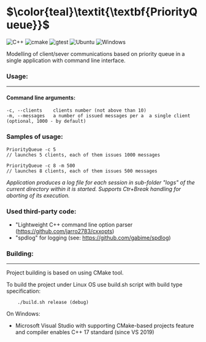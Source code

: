 # $\color{teal}\textit{\textbf{PriorityQueue}}$

![C++](https://img.shields.io/badge/C++-17-purple?logo=C++)
![cmake](https://img.shields.io/badge/cmake-3.30-olive)
![gtest](https://img.shields.io/badge/GTest-1.14.0-blueviolet)
![Ubuntu](https://img.shields.io/badge/Ubuntu-18.04+-red?logo=Ubuntu)
![Windows](https://img.shields.io/badge/Windows-11-blue?logo=Windows)



Modelling of client/sever communications based on priority queue in a single application with command line interface.


### Usage:
-------------------------------------------------------------------------

#### Command line arguments:

```
-c, --clients    clients number (not above than 10)
-m, --messages   a number of issued messages per a  a single client (optional, 1000 - by default)

```
### Samples of usage:

```
PriorityQueue -c 5 
// launches 5 clients, each of them issues 1000 messages 

PriorityQueue -c 8 -m 500
// launches 8 clients, each of them issues 500 messages 

```


*Application produces a log file for each session in sub-folder "logs" of the current directory within it is started.
Supports Ctr+Break handling for aborting of its execution.*


### Used third-party code:

 - "Lightweight C++ command line option parser (https://github.com/jarro2783/cxxopts)
- "spdlog" for logging (see: https://github.com/gabime/spdlog)


### Building:
-------------------------------------------------------------------------

Project building is based on using CMake tool.

To build the project under Linux OS use build.sh script with build type specification:

```
    ./build.sh release (debug)
```

On Windows:
  - Microsoft Visual Studio with supporting CMake-based projects feature and 
    compiler enables C++ 17 standard (since VS 2019)


